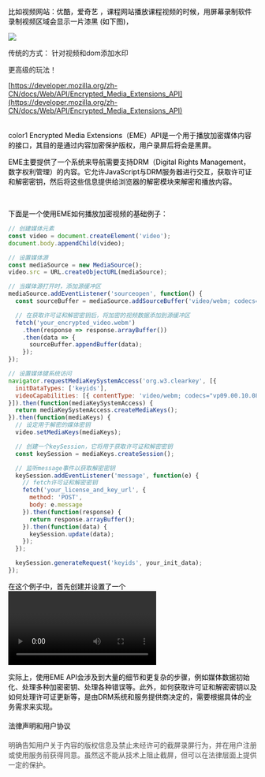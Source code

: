 



<font style="color:rgb(0, 0, 0);">比如视频网站：优酷，爱奇艺 ，课程网站播放课程视频的时候，用屏幕录制软件录制视频区域会显示一片漆黑 (如下图)，</font>

![](https://cdn.nlark.com/yuque/0/2024/gif/207857/1728523036762-0f7b64ee-c25c-467d-a91c-236da607cf60.gif)



传统的方式： 针对视频和dom添加水印



更高级的玩法！ 

[https://developer.mozilla.org/zh-CN/docs/Web/API/Encrypted_Media_Extensions_API](https://developer.mozilla.org/zh-CN/docs/Web/API/Encrypted_Media_Extensions_API)



<br/>color1
<font style="color:rgb(0, 0, 0);">Encrypted Media Extensions（EME）API是一个用于播放加密媒体内容的接口，其目的是通过内容加密保护版权，用户录屏后将会是黑屏。</font>

<font style="color:rgb(0, 0, 0);">EME主要提供了一个系统来导航需要支持DRM（Digital Rights Management，数字权利管理）的内容。它允许JavaScript与DRM服务器进行交互，获取许可证和解密密钥，然后将这些信息提供给浏览器的解密模块来解密和播放内容。</font>

<br/>

<font style="color:rgb(0, 0, 0);">下面是一个使用EME如何播放加密视频的基础例子：</font>

```javascript
// 创建媒体元素
const video = document.createElement('video');
document.body.appendChild(video);

// 设置媒体源
const mediaSource = new MediaSource();
video.src = URL.createObjectURL(mediaSource);

// 当媒体源打开时，添加源缓冲区
mediaSource.addEventListener('sourceopen', function() {
  const sourceBuffer = mediaSource.addSourceBuffer('video/webm; codecs="opus,vp09.00.10.08"');

  // 在获取许可证和解密密钥后，将加密的视频数据添加到源缓冲区
  fetch('your_encrypted_video.webm')
    .then(response => response.arrayBuffer())
    .then(data => {
      sourceBuffer.appendBuffer(data);
    });
});

// 设置媒体键系统访问
navigator.requestMediaKeySystemAccess('org.w3.clearkey', [{
  initDataTypes: ['keyids'],
  videoCapabilities: [{ contentType: 'video/webm; codecs="vp09.00.10.08"' }]
}]).then(function(mediaKeySystemAccess) {
  return mediaKeySystemAccess.createMediaKeys();
}).then(function(mediaKeys) {
  // 设定用于解密的媒体密钥
  video.setMediaKeys(mediaKeys);

  // 创建一个keySession，它将用于获取许可证和解密密钥
  const keySession = mediaKeys.createSession();

  // 监听message事件以获取解密密钥
  keySession.addEventListener('message', function(e) {
    // fetch许可证和解密密钥
    fetch('your_license_and_key_url', {
      method: 'POST',
      body: e.message
    }).then(function(response) {
      return response.arrayBuffer();
    }).then(function(data) {
      keySession.update(data);
    });
  });

  keySession.generateRequest('keyids', your_init_data);
});
```

<font style="color:rgb(0, 0, 0);">在这个例子中，首先创建并设置了一个<video>元素和一个MediaSource对象。然后，再获取到许可证和解密密钥之后，将加密的视频数据添加到MediaSource的源缓冲区中。这使得浏览器能够解密并播放视频。请注意，这只是一个简化的例子，并假设视频是以WebM格式进行加密，并使用Clear Key加密系统（一个简单的现实世界的加密系统）。</font>

<font style="color:rgb(0, 0, 0);">实际上，使用EME API会涉及到大量的细节和更复杂的步骤，例如媒体数据初始化、处理多种加密密钥、处理各种错误等。此外，如何获取许可证和解密密钥以及如何处理许可证更新等，是由DRM系统和服务提供商决定的，需要根据具体的业务需求来实现。</font>

<font style="color:rgb(0, 0, 0);"></font>

#### <font style="color:rgb(79, 79, 79);">法律声明和用户协议</font>
<font style="color:rgb(77, 77, 77);">明确告知用户关于内容的版权信息及禁止未经许可的截屏录屏行为，并在用户注册或使用服务前获得同意。虽然这不能从技术上阻止截屏，但可以在法律层面上提供一定的保护。</font>

